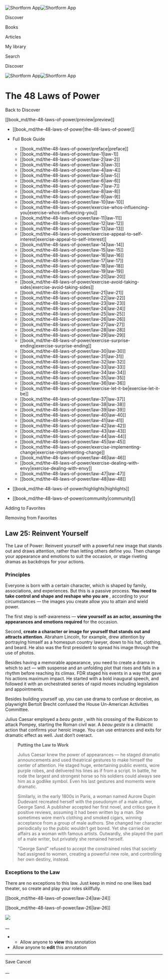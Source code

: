 ![Shortform App](/img/logo.36a2399e.svg)![Shortform App](/img/logo-dark.70c1b072.svg)

Discover

Books

Articles

My library

Search

Discover

![Shortform App](/img/logo.36a2399e.svg)![Shortform App](/img/logo-dark.70c1b072.svg)

# The 48 Laws of Power

Back to Discover

[[book_md/the-48-laws-of-power/preview|preview]]

  * [[book_md/the-48-laws-of-power|the-48-laws-of-power]]
  * Full Book Guide

    * [[book_md/the-48-laws-of-power/preface|preface]]
    * [[book_md/the-48-laws-of-power/law-1|law-1]]
    * [[book_md/the-48-laws-of-power/law-2|law-2]]
    * [[book_md/the-48-laws-of-power/law-3|law-3]]
    * [[book_md/the-48-laws-of-power/law-4|law-4]]
    * [[book_md/the-48-laws-of-power/law-5|law-5]]
    * [[book_md/the-48-laws-of-power/law-6|law-6]]
    * [[book_md/the-48-laws-of-power/law-7|law-7]]
    * [[book_md/the-48-laws-of-power/law-8|law-8]]
    * [[book_md/the-48-laws-of-power/law-9|law-9]]
    * [[book_md/the-48-laws-of-power/law-10|law-10]]
    * [[book_md/the-48-laws-of-power/exercise-whos-influencing-you|exercise-whos-influencing-you]]
    * [[book_md/the-48-laws-of-power/law-11|law-11]]
    * [[book_md/the-48-laws-of-power/law-12|law-12]]
    * [[book_md/the-48-laws-of-power/law-13|law-13]]
    * [[book_md/the-48-laws-of-power/exercise-appeal-to-self-interest|exercise-appeal-to-self-interest]]
    * [[book_md/the-48-laws-of-power/law-14|law-14]]
    * [[book_md/the-48-laws-of-power/law-15|law-15]]
    * [[book_md/the-48-laws-of-power/law-16|law-16]]
    * [[book_md/the-48-laws-of-power/law-17|law-17]]
    * [[book_md/the-48-laws-of-power/law-18|law-18]]
    * [[book_md/the-48-laws-of-power/law-19|law-19]]
    * [[book_md/the-48-laws-of-power/law-20|law-20]]
    * [[book_md/the-48-laws-of-power/exercise-avoid-taking-sides|exercise-avoid-taking-sides]]
    * [[book_md/the-48-laws-of-power/law-21|law-21]]
    * [[book_md/the-48-laws-of-power/law-22|law-22]]
    * [[book_md/the-48-laws-of-power/law-23|law-23]]
    * [[book_md/the-48-laws-of-power/law-24|law-24]]
    * [[book_md/the-48-laws-of-power/law-25|law-25]]
    * [[book_md/the-48-laws-of-power/law-26|law-26]]
    * [[book_md/the-48-laws-of-power/law-27|law-27]]
    * [[book_md/the-48-laws-of-power/law-28|law-28]]
    * [[book_md/the-48-laws-of-power/law-29|law-29]]
    * [[book_md/the-48-laws-of-power/exercise-surprise-ending|exercise-surprise-ending]]
    * [[book_md/the-48-laws-of-power/law-30|law-30]]
    * [[book_md/the-48-laws-of-power/law-31|law-31]]
    * [[book_md/the-48-laws-of-power/law-32|law-32]]
    * [[book_md/the-48-laws-of-power/law-33|law-33]]
    * [[book_md/the-48-laws-of-power/law-34|law-34]]
    * [[book_md/the-48-laws-of-power/law-35|law-35]]
    * [[book_md/the-48-laws-of-power/law-36|law-36]]
    * [[book_md/the-48-laws-of-power/exercise-let-it-be|exercise-let-it-be]]
    * [[book_md/the-48-laws-of-power/law-37|law-37]]
    * [[book_md/the-48-laws-of-power/law-38|law-38]]
    * [[book_md/the-48-laws-of-power/law-39|law-39]]
    * [[book_md/the-48-laws-of-power/law-40|law-40]]
    * [[book_md/the-48-laws-of-power/law-41|law-41]]
    * [[book_md/the-48-laws-of-power/law-42|law-42]]
    * [[book_md/the-48-laws-of-power/law-43|law-43]]
    * [[book_md/the-48-laws-of-power/law-44|law-44]]
    * [[book_md/the-48-laws-of-power/law-45|law-45]]
    * [[book_md/the-48-laws-of-power/exercise-implementing-change|exercise-implementing-change]]
    * [[book_md/the-48-laws-of-power/law-46|law-46]]
    * [[book_md/the-48-laws-of-power/exercise-dealing-with-envy|exercise-dealing-with-envy]]
    * [[book_md/the-48-laws-of-power/law-47|law-47]]
    * [[book_md/the-48-laws-of-power/law-48|law-48]]
  * [[book_md/the-48-laws-of-power/highlights|highlights]]
  * [[book_md/the-48-laws-of-power/community|community]]



Adding to Favorites 

Removing from Favorites 

## Law 25: Reinvent Yourself

The Law of Power: Reinvent yourself with a powerful new image that stands out and draws attention, rather than letting others define you. Then change your appearance and emotions to suit the occasion, or stage riveting dramas as backdrops for your actions.

### Principles

Everyone is born with a certain character, which is shaped by family, associations, and experiences. But this is a passive process. **You need to take control and shape and reshape who you are** , according to your circumstances — the images you create allow you to attain and wield power.

The first step is self-awareness — **view yourself as an actor, assuming the appearances and emotions required** for the occasion.

Second, **create a character or image for yourself that stands out and attracts attention**. Abraham Lincoln, for example, drew attention by portraying himself as a homespun country lawyer, down to his hat, clothing, and beard. He also was the first president to spread his image through the use of photos.

Besides having a memorable appearance, you need to create a drama in which to act — with suspense and an unfolding plot that rises and falls in a rhythm before reaching its climax. FDR staged his events in a way that gave his actions maximum impact. He started with a bold inaugural speech, and followed it with an orchestrated series of rapid moves including legislation and appointments.

Besides building yourself up, you can use drama to confuse or deceive, as playwright Bertolt Brecht confused the House Un-American Activities Committee.

Julius Caesar employed a _beau geste_ , with his crossing of the Rubicon to attack Pompey, starting the Roman civil war. A _beau geste is_ a climactic action that confirms your heroic image. You can use entrances and exits for dramatic effect as well. Just don’t overact.

> **Putting the Law to Work**
> 
> Julius Caesar knew the power of appearances — he staged dramatic announcements and used theatrical gestures to make himself the center of attention. He staged huge, entertaining public events, wore purple robes, and delivered his lines as if from a script. In battle, he rode the largest and strongest horse so his soldiers could always see him as a godlike symbol. Even his last gestures and moments were dramatic.
> 
> Similarly, in the early 1800s in Paris, a woman named Aurore Dupin Dudevant recreated herself with the pseudonym of a male author, George Sand. A publisher accepted her first novel, and critics gave it positive reviews, assuming it had been written by a man. She sometimes wore men’s clothing and smoked cigars, winning acceptance from a group of male authors. She changed her character periodically so the public wouldn’t get bored. Yet she carried on affairs as a woman with famous artists. Outwardly, she played the part of a male writer, but privately she remained herself.
> 
> “George Sand” refused to accept the constrained roles that society had assigned to women, creating a powerful new role, and controlling her own destiny, instead.

### Exceptions to the Law

There are no exceptions to this law. Just keep in mind no one likes bad theater, so create and play your roles skillfully.

[[book_md/the-48-laws-of-power/law-24|law-24]]

[[book_md/the-48-laws-of-power/law-26|law-26]]

![](https://bat.bing.com/action/0?ti=56018282&Ver=2&mid=2946f948-5e81-4f63-9cc3-ff4104ff1ece&sid=1711133063fa11eebdec89a8b8ae3bbc&vid=171147a063fa11eea7440fcfeb230d96&vids=0&msclkid=N&pi=0&lg=en-US&sw=800&sh=600&sc=24&nwd=1&tl=Shortform%20%7C%20Book&p=https%3A%2F%2Fwww.shortform.com%2Fapp%2Fbook%2Fthe-48-laws-of-power%2Flaw-25&r=&lt=299&evt=pageLoad&sv=1&rn=673723)

__

  *   * Allow anyone to **view** this annotation
  * Allow anyone to **edit** this annotation



* * *

Save Cancel

__



